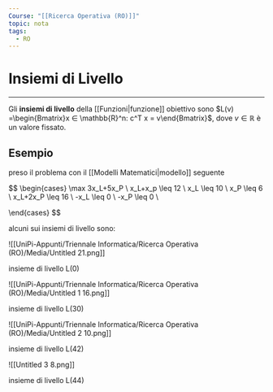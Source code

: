 ```yaml
---
Course: "[[Ricerca Operativa (RO)]]"
topic: nota
tags:
  - RO
---
```


# Insiemi di Livello
---
Gli __insiemi di livello__ della [[Funzioni|funzione]] obiettivo sono $L(v) =\begin{Bmatrix}x ∈ \mathbb{R}^n: c^T x = v\end{Bmatrix}$, dove $v ∈ \mathbb{R}$  è un valore fissato.

## Esempio

preso il problema con il [[Modelli Matematici|modello]] seguente

$$
\begin{cases}
\max 3x_L+5x_P \\
x_L+x_p \leq 12 \\
x_L \leq 10 \\
x_P \leq 6 \\
x_L+2x_P \leq 16 \\
-x_L \leq 0 \\
-x_P \leq 0 \\

\end{cases}
$$

alcuni sui insiemi di livello sono:

![[UniPi-Appunti/Triennale Informatica/Ricerca Operativa (RO)/Media/Untitled 21.png]]

insieme di livello L(0)

![[UniPi-Appunti/Triennale Informatica/Ricerca Operativa (RO)/Media/Untitled 1 16.png]]

insieme di livello L(30)

![[UniPi-Appunti/Triennale Informatica/Ricerca Operativa (RO)/Media/Untitled 2 10.png]]

insieme di livello L(42)

![[Untitled 3 8.png]]

insieme di livello L(44)
